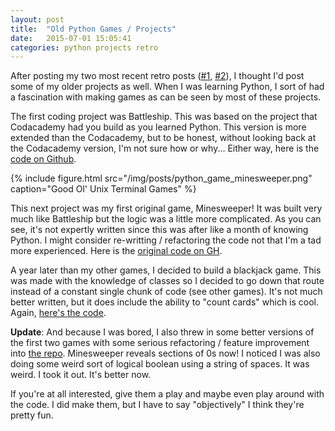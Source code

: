 ```yaml
---
layout: post
title:  "Old Python Games / Projects"
date:   2015-07-01 15:05:41
categories: python projects retro
---
```


After posting my two most recent retro posts ([#1](/2015/06/17/retro-ios-update.html), [#2](/2015/06/26/retro-game-theory.html)), I thought I'd post some of my older projects as well. When I was learning Python, I sort of had a fascination with making games as can be seen by most of these projects.

The first coding project was Battleship. This was based on the project that Codacademy had you build as you learned Python. This version is more extended than the Codacademy, but to be honest, without looking back at the Codacademy version, I'm not sure how or why... Either way, here is the [code on Github](https://github.com/ben-tanen/PythonGames/blob/master/battleship.py).

{% include figure.html src="/img/posts/python_game_minesweeper.png" caption="Good Ol' Unix Terminal Games" %}

This next project was my first original game, Minesweeper! It was built very much like Battleship but the logic was a little more complicated. As you can see, it's not expertly written since this was after like a month of knowing Python. I might consider re-writting / refactoring the code not that I'm a tad more experienced. Here is the [original code on GH](https://github.com/ben-tanen/PythonGames/blob/master/minesweeper.py).

A year later than my other games, I decided to build a blackjack game. This was made with the knowledge of classes so I decided to go down that route instead of a constant single chunk of code (see other games). It's not much better written, but it does include the ability to "count cards" which is cool. Again, [here's the code](https://github.com/ben-tanen/PythonGames/blob/master/blackjack.py).

**Update**: And because I was bored, I also threw in some better versions of the first two games with some serious refactoring / feature improvement into [the repo](https://github.com/ben-tanen/PythonGames). Minesweeper reveals sections of 0s now! I noticed I was also doing some weird sort of logical boolean using a string of spaces. It was weird. I took it out. It's better now.

If you're at all interested, give them a play and maybe even play around with the code. I did make them, but I have to say "objectively" I think they're pretty fun.


